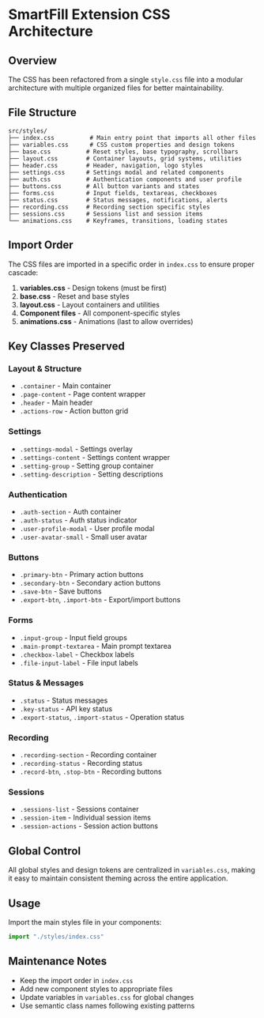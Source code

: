 # SmartFill Extension CSS Architecture

## Overview
The CSS has been refactored from a single `style.css` file into a modular architecture with multiple organized files for better maintainability.

## File Structure

```
src/styles/
├── index.css          # Main entry point that imports all other files
├── variables.css      # CSS custom properties and design tokens
├── base.css          # Reset styles, base typography, scrollbars
├── layout.css        # Container layouts, grid systems, utilities
├── header.css        # Header, navigation, logo styles
├── settings.css      # Settings modal and related components
├── auth.css          # Authentication components and user profile
├── buttons.css       # All button variants and states
├── forms.css         # Input fields, textareas, checkboxes
├── status.css        # Status messages, notifications, alerts
├── recording.css     # Recording section specific styles
├── sessions.css      # Sessions list and session items
└── animations.css    # Keyframes, transitions, loading states
```

## Import Order
The CSS files are imported in a specific order in `index.css` to ensure proper cascade:

1. **variables.css** - Design tokens (must be first)
2. **base.css** - Reset and base styles
3. **layout.css** - Layout containers and utilities
4. **Component files** - All component-specific styles
5. **animations.css** - Animations (last to allow overrides)

## Key Classes Preserved

### Layout & Structure
- `.container` - Main container
- `.page-content` - Page content wrapper
- `.header` - Main header
- `.actions-row` - Action button grid

### Settings
- `.settings-modal` - Settings overlay
- `.settings-content` - Settings content wrapper
- `.setting-group` - Setting group container
- `.setting-description` - Setting descriptions

### Authentication
- `.auth-section` - Auth container
- `.auth-status` - Auth status indicator
- `.user-profile-modal` - User profile modal
- `.user-avatar-small` - Small user avatar

### Buttons
- `.primary-btn` - Primary action buttons
- `.secondary-btn` - Secondary action buttons
- `.save-btn` - Save buttons
- `.export-btn`, `.import-btn` - Export/import buttons

### Forms
- `.input-group` - Input field groups
- `.main-prompt-textarea` - Main prompt textarea
- `.checkbox-label` - Checkbox labels
- `.file-input-label` - File input labels

### Status & Messages
- `.status` - Status messages
- `.key-status` - API key status
- `.export-status`, `.import-status` - Operation status

### Recording
- `.recording-section` - Recording container
- `.recording-status` - Recording status
- `.record-btn`, `.stop-btn` - Recording buttons

### Sessions
- `.sessions-list` - Sessions container
- `.session-item` - Individual session items
- `.session-actions` - Session action buttons

## Global Control
All global styles and design tokens are centralized in `variables.css`, making it easy to maintain consistent theming across the entire application.

## Usage
Import the main styles file in your components:
```javascript
import "./styles/index.css"
```

## Maintenance Notes
- Keep the import order in `index.css`
- Add new component styles to appropriate files
- Update variables in `variables.css` for global changes
- Use semantic class names following existing patterns